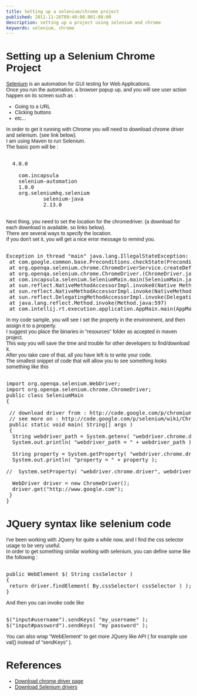 ```yaml
---
title: Setting up a selenium/chrome project
published: 2011-11-26T09:40:00.001-08:00
description: setting up a project using selenium and chrome
keywords: selenium, chrome
---
```


<div dir="ltr" style="text-align: left;" trbidi="on"><span style="font-family: Arial, Helvetica, sans-serif;">  

# Setting up a Selenium Chrome Project

[Selenium](http://seleniumhq.org/) is an automation for GUI testing for Web Applications.  
Once you run the automation, a browser popup up, and you will see user action happen on its screen such as :  

*   Going to a URL
*   Clicking buttons
*   etc...

In order to get it running with Chrome you will need to download chrome driver and selenium. (see link below).  
I am using Maven to run Selenium.  
The basic pom will be :  

<pre class="xml" name="code"><project xmlns:xsi="http://www.w3.org/2001/XMLSchema-instance" xmlns="http://maven.apache.org/POM/4.0.0" xsi:schemalocation="http://maven.apache.org/POM/4.0.0<br />                      http://maven.apache.org/xsd/maven-4.0.0.xsd">  
  <modelversion>4.0.0  

    <groupid>com.incapsula</groupid>  
    <artifactid>selenium-automation</artifactid>  
    <version>1.0.0</version>  
    <dependencies><dependency><groupid>org.seleniumhq.selenium</groupid>  
            <artifactid>selenium-java</artifactid>  
            <version>2.13.0</version></dependency></dependencies>   
</modelversion></project>  
</pre>

Next thing, you need to set the location for the chromedriver. (a download for each download is available, so links below).  
There are several ways to specify the location.  
If you don't set it, you will get a nice error message to remind you.  

<pre>  
Exception in thread "main" java.lang.IllegalStateException: The path to the chromedriver executable must be set by the webdriver.chrome.driver system property; for more information, see http://code.google.com/p/selenium/wiki/ChromeDriver. The latest version can be downloaded from http://code.google.com/p/chromium/downloads/list  
 at com.google.common.base.Preconditions.checkState(Preconditions.java:172)  
 at org.openqa.selenium.chrome.ChromeDriverService.createDefaultService(ChromeDriverService.java:81)  
 at org.openqa.selenium.chrome.ChromeDriver.<init>(ChromeDriver.java:87)  
 at com.incapsula.selenium.SeleniumMain.main(SeleniumMain.java:19)  
 at sun.reflect.NativeMethodAccessorImpl.invoke0(Native Method)  
 at sun.reflect.NativeMethodAccessorImpl.invoke(NativeMethodAccessorImpl.java:39)  
 at sun.reflect.DelegatingMethodAccessorImpl.invoke(DelegatingMethodAccessorImpl.java:25)  
 at java.lang.reflect.Method.invoke(Method.java:597)  
 at com.intellij.rt.execution.application.AppMain.main(AppMain.java:115)  
</init></pre>

In my code sample, you will see I set the property in the environment, and then assign it to a property.  
I suggest you place the binaries in "resources" folder as accepted in maven project.  
This way you will save the time and trouble for other developers to find/download it.  
After you take care of that, all you have left is to write your code.  
The smallest snippet of code that will allow you to see something looks something like this  

<pre class="java" name="code">  
import org.openqa.selenium.WebDriver;  
import org.openqa.selenium.chrome.ChromeDriver;  
public class SeleniumMain  
{  

 // download driver from : http://code.google.com/p/chromium/downloads/list  
 // see more on : http://code.google.com/p/selenium/wiki/ChromeDriver  
 public static void main( String[] args )  
 {  
  String webdriver_path = System.getenv( "webdriver.chrome.driver" );  
  System.out.println( "webdriver_path = " + webdriver_path );  

  String property = System.getProperty( "webdriver.chrome.driver" );  
  System.out.println( "property = " + property );  

//  System.setProperty( "webdriver.chrome.driver", webdriver_path );  

  WebDriver driver = new ChromeDriver();  
  driver.get("http://www.google.com");  
 }  
}  
</pre>

# JQuery syntax like selenium code

I've been working with JQuery for quite a while now, and I find the css selector usage to be very useful.  
In order to get something similar working with selenium, you can define some like the following :

<pre name="code" class="java">  
public WebElement $( String cssSelector )  
{  
 return driver.findElement( By.cssSelector( cssSelector ) );  
}  
</pre>

And then you can invoke code like

<pre name="code" class="java">  
$("input#username").sendKeys( "my_username" );  
$("input#password").sendKeys( "my_password" );  
</pre>

You can also wrap "WebElement" to get more JQuery like API ( for example use val() instead of "sendKeys" ).

# References

*   [Download chrome driver page](http://code.google.com/p/chromium/downloads/list)
*   [Download Selenium drivers](http://seleniumhq.org/download/)

</span></div>